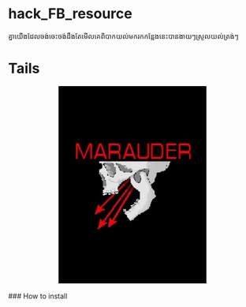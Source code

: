 # hack_FB_resource
គ្នាយើងដែលចង់ចេះចង់ដឹងតែមើលគេពិបាកយល់មករកកន្លែងនេះបានងាយៗស្រួលយល់ត្រង់ៗ


# Tails
<p align="center"><img alt="tails logo" src="https://github.com/justcallmekoko/ESP32Marauder/blob/master/pictures/marauder3L.jpg?raw=true" width="300"></p>
### How to install
